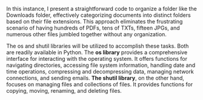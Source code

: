 In this instance, I present a straightforward code to organize a folder like the Downloads folder, effectively categorizing documents into distinct folders based on their file extensions. This approach eliminates the frustrating scenario of having hundreds of PDFs, tens of TXTs, fifteen JPGs, and numerous other files jumbled together without any organization.

The os and shutil libraries will be utilized to accomplish these tasks. Both are readily available in Python. The **os library** provides a comprehensive interface for interacting with the operating system. It offers functions for navigating directories, accessing file system information, handling date and time operations, compressing and decompressing data, managing network connections, and sending emails. **The shutil library**, on the other hand, focuses on managing files and collections of files. It provides functions for copying, moving, renaming, and deleting files.
